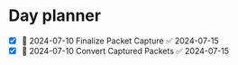 # Day planner

- [x] 📅 2024-07-10  Finalize Packet Capture ✅ 2024-07-15
- [x] 📅 2024-07-10  Convert Captured Packets ✅ 2024-07-15